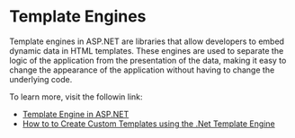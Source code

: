 # Template Engines

Template engines in ASP.NET are libraries that allow developers to embed dynamic data in HTML templates. These engines are used to separate the logic of the application from the presentation of the data, making it easy to change the appearance of the application without having to change the underlying code.

To learn more, visit the followin link:

- [Template Engine in ASP.NET](https://ej2.syncfusion.com/aspnetmvc/documentation/common/template-engine)
- [How to to Create Custom Templates using the .Net Template Engine ](https://www.infoq.com/articles/dotnet-core-template-engine/)